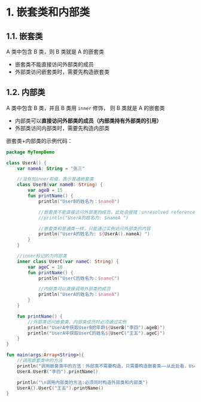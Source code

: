 # 1. 嵌套类和内部类

## 1.1. 嵌套类

A 类中包含 B 类，则 B 类就是 A 的嵌套类

* 嵌套类不能直接访问外部类的成员
* 外部类访问嵌套类时，需要先构造嵌套类

## 1.2. 内部类

A 类中包含 B 类，并且 B 类用 `inner` 修饰， 则 B 类就是 A 的嵌套类

* 内部类可以**直接访问外部类的成员（内部类持有外部类的引用）**
* 外部类访问内部类时，需要先构造内部类

嵌套类+内部类的示例代码：

```kotlin
package MyTempDemo

class UserA() {
    var nameA: String = "张三"

    //没有加inner前缀，表示普通嵌套类
    class UserB(var nameB: String) {
        var ageB = 15
        fun printName() {
            println("UserB的姓名为：$nameB")

            //嵌套类不能直接访问外部类的成员，此处会报错：unresolved reference
            //println("UserA的姓名为: $nameA ")

            //嵌套类和普通类一样，只能通过实例访问外部类的内容
            println("UserA的姓名为: ${UserA().nameA} ")
        }
    }

    //inner标记的为内部类
    inner class UserC(var nameC: String) {
        var ageC = 10
        fun printName() {
            println("UserC的姓名为：$nameC")

            //内部类可以直接调用外部类的成员
            println("UserA的姓名为：$nameA")
        }
    }

    fun printName() {
        //外部类访问嵌套类、内部类成员时必须通过实例
        println("UserA中获取UserB的年龄${UserB("李四").ageB}")
        println("UserA中获取UserC的姓名${UserC("王五").ageC}")
    }
}

fun main(args:Array<String>){
    //调用嵌套类中的方法
    println("调用嵌套类中的方法：外部类不需要构造，只需要构造嵌套类——从此处看，UserB类似于UserA的静态内部类")
    UserA.UserB("李四").printName()

    println("\n调用内部类的方法:必须同时构造外部类和内部类")
    UserA().UserC("王五").printName()
}
```